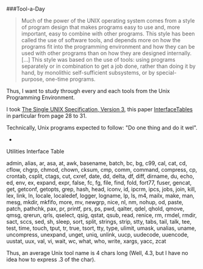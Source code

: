 ###Tool-a-Day

> Much of the power of the UNIX operating system comes from a style of program design that makes programs easy to use and, more important, easy to combine with other programs. This style has been called the use of software tools, and depends more on how the programs fit into the programming environment and how they can be used with other programs than on how they are designed internally. [...] This style was based on the use of tools: using programs separately or in combination to get a job done, rather than doing it by hand, by monolithic self-sufficient subsystems, or by special-purpose, one-time programs.

Thus, I want to study through every and each tools from the Unix Programming Environment.

I took [The Single UNIX Specification, Version 3](http://www.unix.org/version3/), this paper [InterfaceTables](http://www.unix.org/version3/inttables.pdf) in particular from page 28 to 31.

Technically, Unix programs expected to follow: "Do one thing and do it wel".

-

Utilities Interface Table

admin, alias, ar, asa, at, awk, basename, batch, bc, bg, c99, cal, cat, cd, cflow, chgrp, chmod, chown, cksum, cmp, comm, command, compress, cp, crontab, csplit, ctags, cut, cxref, date, dd, delta, df, diff, dirname, du, echo, ed, env, ex, expand, expr, false, fc, fg, file, find, fold, fort77, fuser, gencat, get, getconf, getopts, grep, hash, head, iconv, id, ipcrm, ipcs, jobs, join, kill, lex, link, ln, locale, localedef, logger, logname, lp, ls, m4, mailx, make, man, mesg, mkdir, mkfifo, more, mv, newgrp, nice, nl, nm, nohup, od, paste, patch, pathchk, pax, pr, printf, prs, ps, pwd, qalter, qdel, qhold, qmove, qmsg, qrerun, qrls, qselect, qsig, qstat, qsub, read, renice, rm, rmdel, rmdir, sact, sccs, sed, sh, sleep, sort, split, strings, strip, stty, tabs, tail, talk, tee, test, time, touch, tput, tr, true, tsort, tty, type, ulimit, umask, unalias, uname, uncompress, unexpand, unget, uniq, unlink, uucp, uudecode, uuencode, uustat, uux, val, vi, wait, wc, what, who, write, xargs, yacc, zcat

Thus, an average Unix tool name is 4 chars long (Well, 4.3, but I have no idea how to express .3 of the char).
